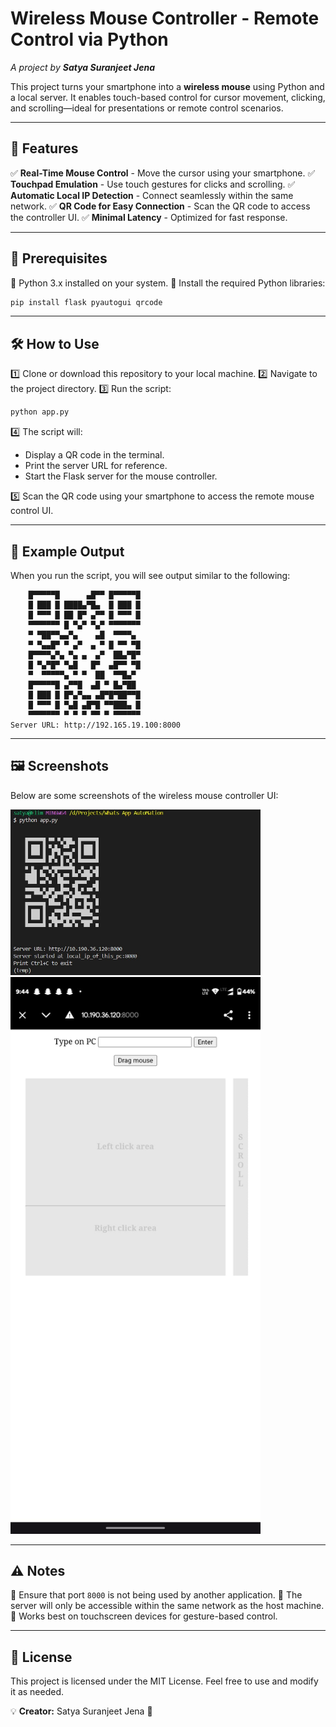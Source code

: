 # Wireless Mouse Controller - Remote Control via Python

_A project by **Satya Suranjeet Jena**_

This project turns your smartphone into a **wireless mouse** using Python and a local server. It enables touch-based control for cursor movement, clicking, and scrolling—ideal for presentations or remote control scenarios.

---

## 🚀 Features

✅ **Real-Time Mouse Control** - Move the cursor using your smartphone.
✅ **Touchpad Emulation** - Use touch gestures for clicks and scrolling.
✅ **Automatic Local IP Detection** - Connect seamlessly within the same network.
✅ **QR Code for Easy Connection** - Scan the QR code to access the controller UI.
✅ **Minimal Latency** - Optimized for fast response.

---

## 📌 Prerequisites

🔹 Python 3.x installed on your system.
🔹 Install the required Python libraries:
  ```bash
  pip install flask pyautogui qrcode
  ```

---

## 🛠 How to Use

1️⃣ Clone or download this repository to your local machine.
2️⃣ Navigate to the project directory.
3️⃣ Run the script:
   ```bash
   python app.py
   ```
4️⃣ The script will:
   - Display a QR code in the terminal.
   - Print the server URL for reference.
   - Start the Flask server for the mouse controller.

5️⃣ Scan the QR code using your smartphone to access the remote mouse control UI.

---

## 📸 Example Output

When you run the script, you will see output similar to the following:

```
    █▀▀▀▀▀█      ▄█▀▀ █▀▀▀▀▀█    
    █ ███ █ ████▄▀█▄  █ ███ █    
    █ ▀▀▀ █ ██ █▀ ▄▀▀ █ ▀▀▀ █    
    ▀▀▀▀▀▀▀ █ ▀▄▀ ▀▄▀ ▀▀▀▀▀▀▀    
    ▀ ▀██▀▀▄▄▀▄    ▄█  ▀▀▀▀▄     
    ▀ ▀▄▄█▀ ▀ ▄▀  ▄ ▀ █ ▀▀ ▀█    
    █▀▀▀▀▄▀▄ ▀▄ ▄  ▄▀  ██▄▀█▀    
    █ ▀▄▀█▀ ▀▄█   █▀  ▄█▀▀ ▀█    
    ▀  ▀▀▀▀▀▄ ▀ ▀  ██  ▀▀█▄▀      
    █▀▀▀▀▀█ ▄▀▀█  ▄█ ▀ █▄▀██    
    █ ███ █ █▀▄▀▄▄ ▄█▀█▀██▀▀█    
    █ ▀▀▀ █ ▀▄█ ▄█▀█ ▀▀███▄ █    
    ▀▀▀▀▀▀▀ ▀ ▀ ▀ ▀▀ ▀ ▀▀▀▀▀▀    
Server URL: http://192.165.19.100:8000
```

---

## 🖼 Screenshots

Below are some screenshots of the wireless mouse controller UI:

<img src="images/1.jpg" width="400" />
<img src="images/2.jpg" width="400" />

---

## ⚠ Notes

🔸 Ensure that port `8000` is not being used by another application.
🔸 The server will only be accessible within the same network as the host machine.
🔸 Works best on touchscreen devices for gesture-based control.

---

## 📜 License

This project is licensed under the MIT License. Feel free to use and modify it as needed.

💡 **Creator:** Satya Suranjeet Jena 🚀

